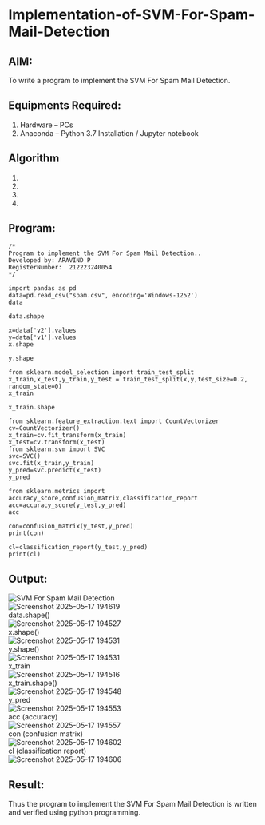 # Implementation-of-SVM-For-Spam-Mail-Detection

## AIM:
To write a program to implement the SVM For Spam Mail Detection.

## Equipments Required:
1. Hardware – PCs
2. Anaconda – Python 3.7 Installation / Jupyter notebook

## Algorithm
1. 
2. 
3. 
4. 

## Program:
```
/*
Program to implement the SVM For Spam Mail Detection..
Developed by: ARAVIND P
RegisterNumber:  212223240054
*/

import pandas as pd
data=pd.read_csv("spam.csv", encoding='Windows-1252')
data

data.shape

x=data['v2'].values
y=data['v1'].values
x.shape

y.shape

from sklearn.model_selection import train_test_split
x_train,x_test,y_train,y_test = train_test_split(x,y,test_size=0.2, random_state=0)
x_train

x_train.shape

from sklearn.feature_extraction.text import CountVectorizer
cv=CountVectorizer()
x_train=cv.fit_transform(x_train)
x_test=cv.transform(x_test)
from sklearn.svm import SVC
svc=SVC()
svc.fit(x_train,y_train)
y_pred=svc.predict(x_test)
y_pred

from sklearn.metrics import accuracy_score,confusion_matrix,classification_report
acc=accuracy_score(y_test,y_pred)
acc

con=confusion_matrix(y_test,y_pred)
print(con)

cl=classification_report(y_test,y_pred)
print(cl)
```

## Output:
![SVM For Spam Mail Detection](sam.png)
<br>
![Screenshot 2025-05-17 194619](https://github.com/user-attachments/assets/3d93fa53-db9d-4aa5-9dba-0e9ac7464de3)
<br>
data.shape()
<br>
![Screenshot 2025-05-17 194527](https://github.com/user-attachments/assets/f564cdad-d39e-4746-8f96-0a748b7de740)
<br>
x.shape()
<br>
![Screenshot 2025-05-17 194531](https://github.com/user-attachments/assets/078625c0-3e6a-422c-9985-ddc8caccfca0)
<br>
y.shape()
<br>
![Screenshot 2025-05-17 194531](https://github.com/user-attachments/assets/76de7e2f-af98-4222-a8a4-e06436c87a64)
<br>
x_train
<br>
![Screenshot 2025-05-17 194516](https://github.com/user-attachments/assets/6f9cf887-13ab-4091-bb24-18586d7733d2)
<br>
x_train.shape()
<br>
![Screenshot 2025-05-17 194548](https://github.com/user-attachments/assets/a6a24f73-8b80-4a0b-af6e-b05bbd86789e)
<br>
y_pred
<br>
![Screenshot 2025-05-17 194553](https://github.com/user-attachments/assets/443363a6-e5b8-479e-bbdc-5b8e90a0a5c7)
<br>
acc (accuracy)
<br>
![Screenshot 2025-05-17 194557](https://github.com/user-attachments/assets/163d659e-9bf2-405f-8a2a-d417429ee4c4)
<br>
con (confusion matrix)
<br>
![Screenshot 2025-05-17 194602](https://github.com/user-attachments/assets/8f627d2a-dadd-4333-af98-f54231f92eb9)
<br>
cl (classification report)
<br>
![Screenshot 2025-05-17 194606](https://github.com/user-attachments/assets/69b159b7-7bdb-40cd-82ee-f90812be5450)

## Result:
Thus the program to implement the SVM For Spam Mail Detection is written and verified using python programming.
